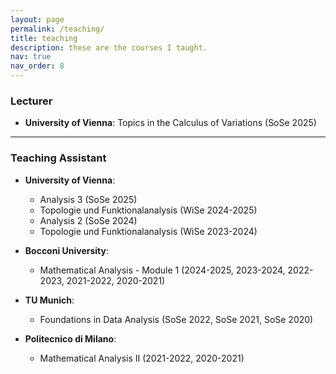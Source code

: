 ```yaml
---
layout: page
permalink: /teaching/
title: teaching
description: these are the courses I taught.
nav: true
nav_order: 8
---
```

### Lecturer
- **University of Vienna**: Topics in the Calculus of Variations (SoSe 2025)

---

### Teaching Assistant

- **University of Vienna**: 
  - Analysis 3 (SoSe 2025)
  - Topologie und Funktionalanalysis (WiSe 2024-2025)
  - Analysis 2 (SoSe 2024)
  - Topologie und Funktionalanalysis (WiSe 2023-2024)

- **Bocconi University**: 
  - Mathematical Analysis - Module 1 (2024-2025, 2023-2024, 2022-2023, 2021-2022, 2020-2021)

- **TU Munich**: 
  - Foundations in Data Analysis (SoSe 2022, SoSe 2021, SoSe 2020)

- **Politecnico di Milano**: 
  - Mathematical Analysis II (2021-2022, 2020-2021)
